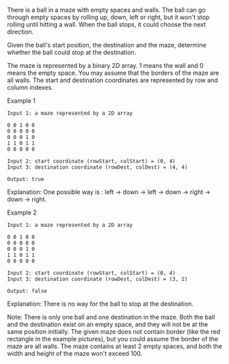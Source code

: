 There is a ball in a maze with empty spaces and walls. The ball can go through empty spaces by
rolling up, down, left or right, but it won't stop rolling until hitting a wall. When the ball
stops, it could choose the next direction.

Given the ball's start position, the destination and the maze, determine whether the ball could stop
at the destination.

The maze is represented by a binary 2D array. 1 means the wall and 0 means the empty space. You may
assume that the borders of the maze are all walls. The start and destination coordinates are
represented by row and column indexes.

Example 1
```
Input 1: a maze represented by a 2D array

0 0 1 0 0
0 0 0 0 0
0 0 0 1 0
1 1 0 1 1
0 0 0 0 0

Input 2: start coordinate (rowStart, colStart) = (0, 4)
Input 3: destination coordinate (rowDest, colDest) = (4, 4)

Output: true
```
Explanation: One possible way is : left -> down -> left -> down -> right -> down -> right.

Example 2
```
Input 1: a maze represented by a 2D array

0 0 1 0 0
0 0 0 0 0
0 0 0 1 0
1 1 0 1 1
0 0 0 0 0

Input 2: start coordinate (rowStart, colStart) = (0, 4)
Input 3: destination coordinate (rowDest, colDest) = (3, 2)

Output: false
```
Explanation: There is no way for the ball to stop at the destination.

Note:
There is only one ball and one destination in the maze.
Both the ball and the destination exist on an empty space, and they will not be at the same position
initially.
The given maze does not contain border (like the red rectangle in the example pictures), but you
could assume the border of the maze are all walls.
The maze contains at least 2 empty spaces, and both the width and height of the maze won't exceed
100.
